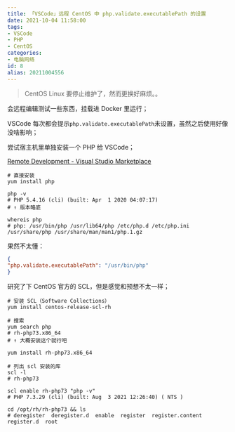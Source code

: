 ```yaml
---
title: 「VSCode」远程 CentOS 中 php.validate.executablePath 的设置
date: 2021-10-04 11:58:00
tags:
- VSCode
- PHP
- CentOS
categories:
- 电脑网络
id: 8
alias: 20211004556
---
```


> CentOS Linux 要停止维护了，然而更换好麻烦。。

会远程编辑测试一些东西，挂载进 Docker 里运行；

VSCode 每次都会提示`php.validate.executablePath`未设置，虽然之后使用好像没啥影响；

尝试宿主机里单独安装一个 PHP 给 VSCode；

<!--more-->

[Remote Development - Visual Studio Marketplace](https://marketplace.visualstudio.com/items?itemName=ms-vscode-remote.vscode-remote-extensionpack "Remote Development - Visual Studio Marketplace")


```shell
# 直接安装
yum install php

php -v
# PHP 5.4.16 (cli) (built: Apr  1 2020 04:07:17)
# ↑ 版本略底

whereis php
# php: /usr/bin/php /usr/lib64/php /etc/php.d /etc/php.ini /usr/share/php /usr/share/man/man1/php.1.gz
```

果然不太懂：

```json
{
"php.validate.executablePath": "/usr/bin/php"
}
```

研究了下 CentOS 官方的 SCL，但是感觉和预想不太一样；

```shell
# 安装 SCL（Software Collections）
yum install centos-release-scl-rh

# 搜索
yum search php
# rh-php73.x86_64
# ↑ 大概安装这个就行吧

yum install rh-php73.x86_64

# 列出 scl 安装的库
scl -l
# rh-php73

scl enable rh-php73 "php -v"
# PHP 7.3.29 (cli) (built: Aug  3 2021 12:26:40) ( NTS )

cd /opt/rh/rh-php73 && ls
# deregister  deregister.d  enable  register  register.content  register.d  root
```
